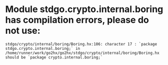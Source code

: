 # Module stdgo.crypto.internal.boring has compilation errors, please do not use:
```
stdgo/crypto/internal/boring/Boring.hx:106: character 17 : `package stdgo.crypto.internal.boring;` in /home/runner/work/go2hx/go2hx/stdgo/crypto/internal/boring/Boring.hx should be `package crypto.internal.boring;`

```

